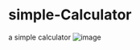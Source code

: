 # simple-Calculator
a simple calculator
![image](https://github.com/nikolalee/simple-Calculator/raw/master/demo.jpg)
